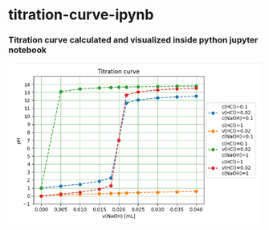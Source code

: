 # titration-curve-ipynb

### Titration curve calculated and visualized inside python jupyter notebook

![Titration curve chart](https://raw.githubusercontent.com/heitzlki/titration-curve-ipynb/main/chart_img.png)
